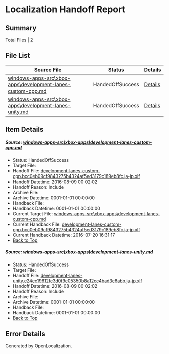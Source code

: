# <a name='report-top'></a> Localization Handoff Report

## Summary
 Total Files | 2

## File List
 Source File | Status | Details 
 ----------- | ------ | ------- 
 [windows-apps-src\xbox-apps\development-lanes-custom-cpp.md](https://github.com/Microsoft/windows-apps/blob/cf0a985c84ff488b83611da5d0ae602710cdd14e/windows-apps-src/xbox-apps/development-lanes-custom-cpp.md) | HandedOffSuccess | [Details](#425db64a9bd80687a9da7a9f812c9f4871f403ca7981)
 [windows-apps-src\xbox-apps\development-lanes-unity.md](https://github.com/Microsoft/windows-apps/blob/3eda3edff66d54fbb204f71d159ef2a1d46d9188/windows-apps-src/xbox-apps/development-lanes-unity.md) | HandedOffSuccess | [Details](#75862521c8a4ef2a242f80b4d6b80ff5799b2a8d7985)

## Item Details
##### <a name='425db64a9bd80687a9da7a9f812c9f4871f403ca7981'></a> Source: [windows-apps-src\xbox-apps\development-lanes-custom-cpp.md](https://github.com/Microsoft/windows-apps/blob/cf0a985c84ff488b83611da5d0ae602710cdd14e/windows-apps-src/xbox-apps/development-lanes-custom-cpp.md)
* Status: HandedOffSuccess
* Target File: 
* Handoff File: [development-lanes-custom-cpp.bcc0eb09cf9843275b4324af5ed3179c189eb8fc.ja-jp.xlf](https://github.com/Microsoft/WDG.handoff/blob/99504955a3d209459d473deab35947133dcb6618/ol-handoff/Microsoft/windows-apps.ja-jp/master/development-lanes-custom-cpp.bcc0eb09cf9843275b4324af5ed3179c189eb8fc.ja-jp.xlf)
* Handoff Datetime: 2016-08-09 00:02:02
* Handoff Reason: Include
* Archive File: 
* Archive Datetime: 0001-01-01 00:00:00
* Handback File: 
* Handback Datetime: 0001-01-01 00:00:00
* Current Target File: [windows-apps-src\xbox-apps\development-lanes-custom-cpp.md](https://github.com/Microsoft/windows-apps.ja-jp/blob/bb8e3c217182fd3ae9fd7c331e3722f1189b5569/windows-apps-src/xbox-apps/development-lanes-custom-cpp.md)
* Current Handback File: [development-lanes-custom-cpp.bcc0eb09cf9843275b4324af5ed3179c189eb8fc.ja-jp.xlf](https://github.com/Microsoft/WDG.handback/blob/5fbfce34d71b9c9ce97b3692f989d8e628c65b51/ol-handback/Microsoft/windows-apps.ja-jp/master/development-lanes-custom-cpp.bcc0eb09cf9843275b4324af5ed3179c189eb8fc.ja-jp.xlf)
* Current Handback Datetime: 2016-07-20 16:31:17
* [Back to Top](#report-top)

##### <a name='75862521c8a4ef2a242f80b4d6b80ff5799b2a8d7985'></a> Source: [windows-apps-src\xbox-apps\development-lanes-unity.md](https://github.com/Microsoft/windows-apps/blob/3eda3edff66d54fbb204f71d159ef2a1d46d9188/windows-apps-src/xbox-apps/development-lanes-unity.md)
* Status: HandedOffSuccess
* Target File: 
* Handoff File: [development-lanes-unity.e24ec19612fc3d0f9e05350b8a12cc4bad3c6abb.ja-jp.xlf](https://github.com/Microsoft/WDG.handoff/blob/99504955a3d209459d473deab35947133dcb6618/ol-handoff/Microsoft/windows-apps.ja-jp/master/development-lanes-unity.e24ec19612fc3d0f9e05350b8a12cc4bad3c6abb.ja-jp.xlf)
* Handoff Datetime: 2016-08-09 00:02:02
* Handoff Reason: Include
* Archive File: 
* Archive Datetime: 0001-01-01 00:00:00
* Handback File: 
* Handback Datetime: 0001-01-01 00:00:00
* [Back to Top](#report-top)


## Error Details

Generated by OpenLocalization.
